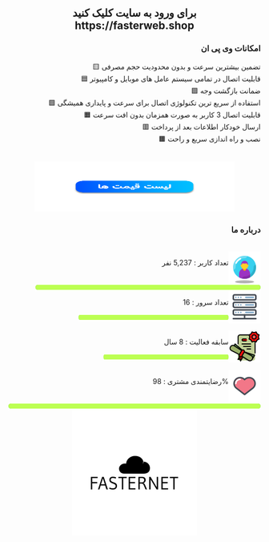 <h2 align="center">برای ورود به سایت کلیک کنید <br>https://fasterweb.shop</h2>
<h3 align="right">امکانات وی پی ان</h3>
<p align="right">
🟨 تضمین بیشترین سرعت و بدون محدودیت حجم مصرفی<br>
🟦 قابلیت اتصال در تمامی سیستم عامل های موبایل و کامپیوتر<br>
🟪 ضمانت بازگشت وجه<br>
🟩 استفاده از سریع ترین تکنولوژی اتصال برای سرعت و پایداری همیشگی<br>
🟧 قابلیت اتصال 3 کاربر به صورت همزمان بدون افت سرعت<br>
🟥 ارسال خودکار اطلاعات بعد از پرداخت<br>
🟫 نصب و راه اندازی سریع و راحت</p><br>

<div align="center"><a href="https://fasterweb.shop"><img src="https://github.com/faasterweb/faasterweb/blob/main/img/price.png?raw=true" width="400" height="100"></a></div>

<h3 align="right">درباره ما</h3><br>
<img src="https://github.com/faasterweb/faasterweb/blob/main/img/icons8-user-64.png?raw=true "align="right"> <p align="right">تعداد کاربر​ : 5,237 نفر</p> <img src="https://github.com/faasterweb/faasterweb/blob/main/img/bar.png?raw=true" align="right" height="16px" width="450px">
<br><br>
<img src="https://github.com/faasterweb/faasterweb/blob/main/img/icons8-server-64.png?raw=true" align="right"> <p align="right">تعداد سرور​ : 16 </p> <img src="https://github.com/faasterweb/faasterweb/blob/main/img/bar.png?raw=true" align="right" height="16px" width="300px">
<br><br>
<img src="https://github.com/faasterweb/faasterweb/blob/main/img/icons8-diploma-64.png?raw=true" align="right"> <p align="right">سابقه فعالیت : 8 سال</p> <img src="https://github.com/faasterweb/faasterweb/blob/main/img/bar.png?raw=true" align="right" height="16px" width="250px">
<br><br>
<img src="https://github.com/faasterweb/faasterweb/blob/main/img/icons8-heart-64.png?raw=true" align="right"> <p align="right">رضایتمندی مشتری : 98%</p> <img src="https://github.com/faasterweb/faasterweb/blob/main/img/bar.png?raw=true" align="right" height="16px" width="550px">
<br><br>
<div align="center"><a href="https://fasterweb.shop"><img src="https://github.com/faasterweb/faasterweb/blob/main/img/merchant1.png?raw=true" width="250" height="250"></a></div>
